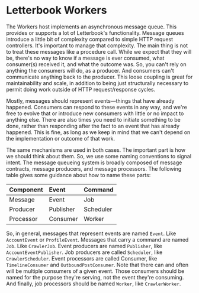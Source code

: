 # Letterbook Workers

The Workers host implements an asynchronous message queue. This provides or supports a lot of Letterbook's functionality. Message queues introduce a little bit of complexity compared to simple HTTP request controllers. It's important to manage that complexity. The main thing is not to treat these messages like a procedure call. While we expect that they will be, there's no way to know if a message is ever consumed, what consumer(s) received it, and what the outcome was. So, you can't rely on anything the consumers will do, as a producer. And consumers can't communicate anything back to the producer. This loose coupling is great for maintainability and scale, in addition to being just structurally necessary to permit doing work outside of HTTP request/response cycles.

Mostly, messages should represent events—things that have already happened. Consumers can respond to these events in any way, and we're free to evolve that or introduce new consumers with little or no impact to anything else. There are also times you need to initiate something to be done, rather than responding after the fact to an event that has already happened. This is fine, as long as we keep in mind that we can't depend on the implementation or outcome of that work.

The same mechanisms are used in both cases. The important part is how we should think about them. So, we use some naming conventions to signal intent. The message queueing system is broadly composed of message contracts, message producers, and message processors. The following table gives some guidance about how to name these parts: 

| Component | Event     | Command   |
|:----------|:----------|:----------|
| Message   | Event     | Job       |
| Producer  | Publisher | Scheduler |
| Processor | Consumer  | Worker    |

So, in general, messages that represent events are named `Event`. Like `AccountEvent` or `ProfileEvent`. Messages that carry a command are named `Job`. Like `CrawlerJob`. Event producers are named `Publisher`, like `AccountEventPublisher`. Job producers are called `Scheduler`, like `CrawlerScheduler`. Event processors are called Consumer, like `TimelineConsumer` and `OutboundPostConsumer`. Note that there can and often will be multiple consumers of a given event. Those consumers should be named for the purpose they're serving, not the event they're consuming. And finally, job processors should be named `Worker`, like `CrawlerWorker`.
